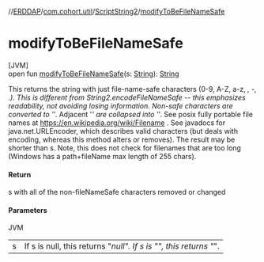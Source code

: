 //[ERDDAP](../../../index.md)/[com.cohort.util](../index.md)/[ScriptString2](index.md)/[modifyToBeFileNameSafe](modify-to-be-file-name-safe.md)

# modifyToBeFileNameSafe

[JVM]\
open fun [modifyToBeFileNameSafe](modify-to-be-file-name-safe.md)(s: [String](https://docs.oracle.com/en/java/javase/17/docs/api/java.base/java/lang/String.html)): [String](https://docs.oracle.com/en/java/javase/17/docs/api/java.base/java/lang/String.html)

This returns the string with just file-name-safe characters (0-9, A-Z, a-z, _, -, .). This is different from String2.encodeFileNameSafe -- this emphasizes readability, not avoiding losing information. Non-safe characters are converted to '_'. Adjacent '_' are collapsed into '_'. See posix fully portable file names at https://en.wikipedia.org/wiki/Filename . See javadocs for java.net.URLEncoder, which describes valid characters (but deals with encoding, whereas this method alters or removes). The result may be shorter than s. Note, this does not check for filenames that are too long (Windows has a path+fileName max length of 255 chars).

#### Return

s with all of the non-fileNameSafe characters removed or changed

#### Parameters

JVM

| | |
|---|---|
| s | If s is null, this returns &quot;_null&quot;. If s is &quot;&quot;, this returns &quot;_&quot;. |